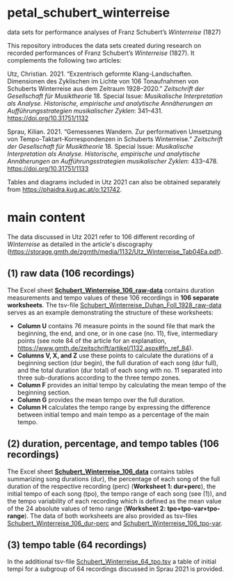 # petal_schubert_winterreise
data sets for performance analyses of Franz Schubert’s *Winterreise* (1827)

This repository introduces the data sets created during research on recorded performances of Franz Schubert’s *Winterreise* (1827). It complements the following two articles:

Utz, Christian. 2021. “Exzentrisch geformte Klang-Landschaften. Dimensionen des Zyklischen im Lichte von 106 Tonaufnahmen von Schuberts Winterreise aus dem Zeitraum 1928–2020.” *Zeitschrift der Gesellschaft für Musiktheorie* 18. Special Issue: *Musikalische Interpretation als Analyse. Historische, empirische und analytische Annäherungen an Aufführungsstrategien musikalischer Zyklen*: 341–431. https://doi.org/10.31751/1132

Sprau, Kilian. 2021. “Gemessenes Wandern. Zur performativen Umsetzung von Tempo-Taktart-Korrespondenzen in Schuberts Winterreise.” *Zeitschrift der Gesellschaft für Musiktheorie* 18. Special Issue: *Musikalische Interpretation als Analyse. Historische, empirische und analytische Annäherungen an Aufführungsstrategien musikalischer Zyklen*: 433–478. https://doi.org/10.31751/1133

Tables and diagrams included in Utz 2021 can also be obtained separately from https://phaidra.kug.ac.at/o:121742.

# main content

The data discussed in Utz 2021 refer to 106 different recording of *Winterreise* as detailed in the article's discography (https://storage.gmth.de/zgmth/media/1132/Utz_Winterreise_Tab04Ea.pdf).

## (1) raw data (106 recordings)

The Excel sheet **[Schubert_Winterreise_106_raw-data](https://github.com/petal2020/petal_schubert_winterreise/blob/main/Schubert_Winterreise_106_raw-data.xlsx)** contains duration measurements and tempo  values of these 106 recordings in **106 separate worksheets**. The tsv-file [Schubert_Winterreise_Duhan_Foll_1928_raw-data](https://github.com/petal2020/petal_schubert_winterreise/blob/main/Schubert_Winterreise_Duhan_Foll_1928_raw-data.tsv) serves as an example demonstrating the structure of these worksheets:

* **Column U** contains 76 measure points in the sound file that mark the beginning, the end, and one, or in one case (no. 11), five, intermediary points (see note 84 of the article for an explanation, https://www.gmth.de/zeitschrift/artikel/1132.aspx#fn_ref_84). 
* **Columns V, X, and Z** use these points to calculate the durations of a beginning section (dur begin), the full duration of each song (dur full), and the total duration (dur total) of each song with no. 11 separated into three sub-durations according to the three tempo zones.
* **Column F** provides an initial tempo by calculating the mean tempo of the beginning section.
* **Column G** provides the mean tempo over the full duration.
* **Column H** calculates the tempo range by expressing the difference between initial tempo and main tempo as a percentage of the main tempo.

## (2) duration, percentage, and tempo tables (106 recordings)

The Excel sheet **[Schubert_Winterreise_106_data](https://github.com/petal2020/petal_schubert_winterreise/blob/main/Schubert_Winterreise_106_data.xlsx)** contains tables summarizing song durations (dur), the percentage of each song of the full duration of the respective recording (perc) (**Worksheet 1: dur+perc**), the initial tempo of each song (tpo), the tempo range of each song (see (1)), and the tempo variability of each recording which is defined as the mean value of the 24 absolute values of temo range (**Worksheet 2: tpo+tpo-var+tpo-range**). The data of both worksheets are also provided as tsv-files [Schubert_Winterreise_106_dur-perc](https://github.com/petal2020/petal_schubert_winterreise/blob/main/Schubert_Winterreise_106_dur-perc.tsv) and [Schubert_Winterreise_106_tpo-var](https://github.com/petal2020/petal_schubert_winterreise/blob/main/Schubert_Winterreise_106_tpo-var.tsv).

## (3) tempo table (64 recordings)

In the additional tsv-file [Schubert_Winterreise_64_tpo.tsv](https://github.com/petal2020/petal_schubert_winterreise/blob/main/Schubert_Winterreise_64_tpo.tsv) a table of initial tempi for a subgroup of 64 recordings discussed in Sprau 2021 is provided.
